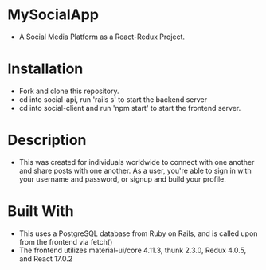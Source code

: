 # MySocialApp

- A Social Media Platform as a React-Redux Project. 

# Installation 

- Fork and clone this repository. 
- cd into social-api, run 'rails s' to start the backend server
- cd into social-client and run 'npm start' to start the frontend server. 

# Description 

- This was created for individuals worldwide to connect with one another and share posts with one another. As a user, you're able to sign in with your username and password, or signup and build your profile.

# Built With 

- This uses a PostgreSQL database from Ruby on Rails, and is called upon from the frontend via fetch()
- The frontend utilizes material-ui/core 4.11.3, thunk 2.3.0, Redux 4.0.5, and React 17.0.2
